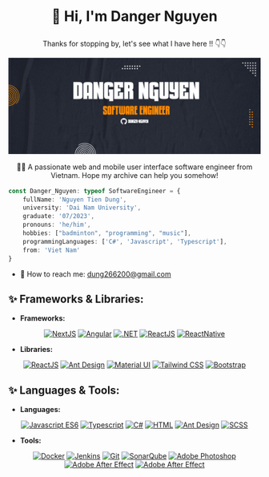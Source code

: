 # <p align="center">👋 Hi, I'm Danger Nguyen </p>

<p align="center">Thanks for stopping by, let's see what I have here !! 👇👇 </p>

<p align="center">
  <img src="./Cover_BG.jpg">
</p>

<p align="center">👨‍💻 A passionate web and mobile user interface software engineer from Vietnam. Hope my archive can help you somehow!</p>

```typescript
const Danger_Nguyen: typeof SoftwareEngineer = {
    fullName: 'Nguyen Tien Dung',
    university: 'Dai Nam University',
    graduate: '07/2023',
    pronouns: 'he/him',
    hobbies: ["badminton", "programming", "music"],
    programmingLanguages: ['C#', 'Javascript', 'Typescript'],
    from: 'Viet Nam'
}
```

- 📧 How to reach me: dung266200@gmail.com

## ✨ Frameworks & Libraries:
  * <b>Frameworks:</b>
<p align="center">
  <a href="https://nextjs.org/" target="_blank"><img src="https://seeklogo.com/images/N/next-js-logo-8FCFF51DD2-seeklogo.com.png" width="40" alt="NextJS"></a>
  <a href="https://angular.io/" target="_blank"><img src="https://upload.wikimedia.org/wikipedia/commons/thumb/c/cf/Angular_full_color_logo.svg/2048px-Angular_full_color_logo.svg.png" width="40" alt="Angular"></a>
  <a href="https://learn.microsoft.com/dotnet/welcome" target="_blank"><img src="https://upload.wikimedia.org/wikipedia/commons/thumb/7/7d/Microsoft_.NET_logo.svg/2048px-Microsoft_.NET_logo.svg.png" width="40" alt=".NET"></a>
  <a href="https://react.dev/" target="_blank"><img src="https://cdn4.iconfinder.com/data/icons/logos-3/600/React.js_logo-512.png" width="150" alt="ReactJS"></a>
  <a href="https://reactnative.dev/" target="_blank"><img src="https://luminfire.com/wp-content/uploads/2017/12/React_Native_Logo.png" width="150" alt="ReactNative"></a>
</p>

 * <b>Libraries:</b>
<p align="center">
  <a href="https://react.dev/" target="_blank"><img src="https://upload.wikimedia.org/wikipedia/commons/thumb/a/a7/React-icon.svg/2300px-React-icon.svg.png" width="40" alt="ReactJS"></a>
  <a href="https://ant.design/" target="_blank"><img src="https://camo.githubusercontent.com/70ec62b59182d7ecbc34f6cfe6f043d6ca17b133c398871ef1cdab0fa4d1e424/68747470733a2f2f67772e616c697061796f626a656374732e636f6d2f7a6f732f726d73706f7274616c2f4b4470677667754d704766716148506a6963524b2e737667" width="40" alt="Ant Design"></a>
  <a href="https://mui.com/" target="_blank"><img src="https://static-00.iconduck.com/assets.00/material-ui-icon-2048x1626-on580ia9.png" width="40" alt="Material UI"></a>
  <a href="https://tailwindcss.com/" target="_blank"><img src="https://upload.wikimedia.org/wikipedia/commons/thumb/d/d5/Tailwind_CSS_Logo.svg/1280px-Tailwind_CSS_Logo.svg.png" width="40" alt="Tailwind CSS"></a>
  <a href="https://getbootstrap.com/" target="_blank"><img src="https://seeklogo.com/images/B/bootstrap-5-logo-85A1F11F4F-seeklogo.com.png" width="40" alt="Bootstrap"></a>
</p>

## ✨ Languages & Tools:
 * <b>Languages:</b>
<p align="center">
  <a href="https://www.javascript.com/" target="_blank"><img src="https://upload.wikimedia.org/wikipedia/commons/6/6a/JavaScript-logo.png" width="40" alt="Javascript ES6"></a>
  <a href="https://www.typescriptlang.org/" target="_blank"><img src="https://upload.wikimedia.org/wikipedia/commons/thumb/4/4c/Typescript_logo_2020.svg/2048px-Typescript_logo_2020.svg.png" width="40" alt="Typescript"></a>
  <a href="https://learn.microsoft.com/en-us/dotnet/csharp/" target="_blank"><img src="https://assets-global.website-files.com/6047a9e35e5dc54ac86ddd90/63065002cd563e1cd1cead28_eaadfe64.png" width="40" alt="C#"></a>
  <a href="https://html.com/" target="_blank"><img src="https://cdn.freebiesupply.com/logos/large/2x/html-5-logo-png-transparent.png" width="30" alt="HTML"></a>
  <a href="https://ant.design/" target="_blank"><img src="https://brandslogos.com/wp-content/uploads/images/large/css-logo.png" width="30" alt="Ant Design"></a>
  <a href="https://sass-lang.com/" target="_blank"><img src="https://upload.wikimedia.org/wikipedia/commons/thumb/9/96/Sass_Logo_Color.svg/1280px-Sass_Logo_Color.svg.png" width="30" alt="SCSS"></a>
</p>

 * <b>Tools:</b>
<p align="center">
  <a href="https://www.docker.com/" target="_blank"><img src="https://seeklogo.com/images/D/docker-logo-9FF973197B-seeklogo.com.png" width="40" alt="Docker"></a>
  <a href="https://www.jenkins.io/" target="_blank"><img src="https://upload.wikimedia.org/wikipedia/commons/thumb/e/e9/Jenkins_logo.svg/1200px-Jenkins_logo.svg.png" width="30" alt="Jenkins"></a>
  <a href="https://git-scm.com/" target="_blank"><img src="https://git-scm.com/images/logos/downloads/Git-Icon-1788C.png" width="40" alt="Git"></a>
  <a href="https://www.sonarsource.com/products/sonarqube/" target="_blank"><img src="https://www.svgrepo.com/show/354365/sonarqube.svg" width="50" alt="SonarQube"></a>
  <a href="https://www.adobe.com/vn_vi/products/photoshop.html" target="_blank"><img src="https://seeklogo.com/images/A/adobe-photoshop-logo-7B88D7B5AA-seeklogo.com.png" width="30" alt="Adobe Photoshop"></a>
  <a href="https://www.adobe.com/vn_vi/products/aftereffects.html" target="_blank"><img src="https://upload.wikimedia.org/wikipedia/commons/thumb/c/cb/Adobe_After_Effects_CC_icon.svg/2101px-Adobe_After_Effects_CC_icon.svg.png" width="30" alt="Adobe After Effect"></a>
  <a href="https://www.adobe.com/vn_vi/products/premiere.html" target="_blank"><img src="https://upload.wikimedia.org/wikipedia/commons/thumb/4/40/Adobe_Premiere_Pro_CC_icon.svg/2101px-Adobe_Premiere_Pro_CC_icon.svg.png" width="30" alt="Adobe After Effect"></a>
</p>

<!--
**danger-nguyen/danger-nguyen** is a ✨ _special_ ✨ repository because its `README.md` (this file) appears on your GitHub profile.

Here are some ideas to get you started:

- 🔭 I’m currently working on ...
- 🌱 I’m currently learning ...
- 👯 I’m looking to collaborate on ...
- 🤔 I’m looking for help with ...
- 💬 Ask me about ...
- 📫 How to reach me: ...
- 😄 Pronouns: ...
- ⚡ Fun fact: ...
-->
